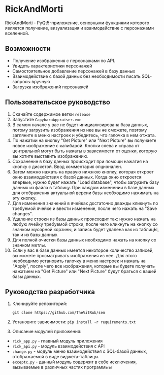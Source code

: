# RickAndMorti

RickAndMorti - PyQt5-приложение, основными функциями которого
является получение, визуализация и взаимодействие с персонажами вселенной.

## Возможности
- Получение изображения с персонажами по API.
- Увидеть характеристики персонажей
- Самостоятельное добавление персонажей в базу данных
- Взаимодействие с базой данных без необходимости писать SQL-запросы вручную
- Загрузка изображений персонажей

## Пользовательское руководство

1. Скачайте содержимое ветки ```release```
2. Запустите ```CapybaraAppraiser.exe```
3. В самом начале у вас не будет инициализирована база данных, потому загрузить изображения из нее вы не сможете,
поэтому загляните в меню настроек и убедитесь, что галочка в нем отжата.
4. По нажатии на кнопку "Get Picture" или "Next Picture" вы получаете новое изображение с капибарой. 
Кнопки слева и справа от центральной могут быть нажаты в зависимости от оценки, которую вы хотите выставить изображению.
5. Сохранение в базу данных происходит при помощи нажатия на кнопку с дискетой. Ввод комментария опционален.
6. Затем можно нажать на правую нижнюю кнопку, которая откроет окно взаимодействия с базой данных.
Когда окно откроется впервые, нужно будет нажать "Load database", чтобы загрузить базу данных из файла в таблицу. 
При каждом изменении в базе данных для отображения актуальной версии базы необходимо нажимать на эту кнопку.
7. Для изменения значений в ячейках достаточно дважды кликнуть по требуемой ячейке и ввести изменение, после чего нажать
на "Save changes".
8. Удаление строки из базы данных происходит так: нужно нажать на любую ячейку требуемой строки, после чего кликнуть на 
кнопку со значком мусорной корзины, и запись будет удалена как из таблицЫ, так и из базы данных.
9. Для полной очистки базы данных необходимо нажать на кнопку со значком метлы.
10. Если у вас в базе данных имеется некоторое количество записей, вы можете просматривать изображения из нее. 
Для этого необходимо установить галочку в меню настроек и нажать на "Apply", после чего все изображения, 
которые вы будете получать нажатием на "Get Picture" или "Next Picture" будут браться с вашей базы данных.

## Руководство разработчика

1. Клонируйте репозиторий:

   ```git clone https://github.com/TheVitRub/sem```
2. Установите зависимости:
   ```pip install -r requirements.txt```

3. Описание модулей приложения:
- ```rick_app.py``` - главный модуль приложения
- ```rick_api.py``` - модуль взаимодействия с API
- ```change.py``` - модуль меню взаимодействия с SQL-базой данных,
отображаемой в виде виджета-таблицы.
- ```exceptc.py``` - данный модуль содержит в себе
исключения, вызываемые в различных частях программыы
